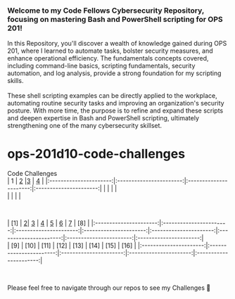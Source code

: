 ### Welcome to my Code Fellows Cybersecurity Repository, focusing on mastering Bash and PowerShell scripting for OPS 201!
In this Repository, you'll discover a wealth of knowledge gained during OPS 201, where I learned to automate tasks, bolster security measures, and enhance operational efficiency. The fundamentals concepts covered, including command-line basics, scripting fundamentals, security automation, and log analysis, provide a strong foundation for my scripting skills.
<br>
<br>
These shell scripting examples can be directly applied to the workplace, automating routine security tasks and improving an organization's security posture. With more time, the purpose is to refine and expand these scripts and deepen expertise in Bash and PowerShell scripting, ultimately strengthening one of the many cybersecurity skillset.

# ops-201d10-code-challenges
Code Challenges
<br>
| 1 | [2](index/201_2_my_first_bash_script.sh) |[3](index/201_3_functions.sh) | [4](index/201_4_arrays.sh) |
|:----------------------:|:-----------------------:|:----------------------:|:----------------------:|
|  |  |  |  
|  |  |  |  

<br>

| [1] | [2](index/201_2_my_first_bash_script.sh)| [3](index/201_3_functions.sh) | [4](index/201_4_arrays.sh) | [5](index/201_5_loops.sh) | [6](index/201_6_conditionals.sh) | [7](index/201_7_system_information.sh)
 | [8] |
 |:----------------------:|:-----------------------:|:----------------------:|:----------------------:|:----------------------:|:----------------------:|:-----------------------:|:----------------------:|
 <br>
| [9] | [10] | [11] | [12] | [13] | [14] | [15] | [16] |
|:----------------------:|:-----------------------:|:----------------------:|:----------------------:|:----------------------:|

<br>

Please feel free to navigate through our repos to see my Challenges 🍓


